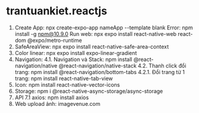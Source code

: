 # trantuankiet.reactjs 
1. Create App: npx create-expo-app nameApp --template blank
	Error: npm install -g npm@10.9.0
	Run web: npx expo install react-native-web react-dom @expo/metro-runtime
2. SafeAreaView: npx expo install react-native-safe-area-context
3. Color linear: npx expo install expo-linear-gradient
4. Navigation: 4.1. Navigation và Stack: npm install @react-navigation/native @react-navigation/native-stack
	       4.2. Thanh click đổi trang: npm install @react-navigation/bottom-tabs
	       		4.2.1. Đổi trang từ 1 trang: npm install react-native-tab-view
5. Icon: npm install react-native-vector-icons
6. Storage: npm i @react-native-async-storage/async-storage
7. API
	7.1 axios: npm install axios
8. Web upload ảnh: imagevenue.com